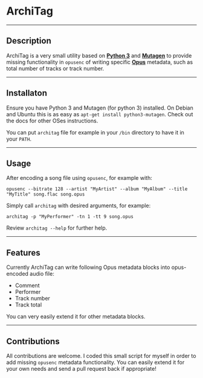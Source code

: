 # ArchiTag

---

## Description

ArchiTag is a very small utility based on **[Python 3](https://www.python.org/)** and **[Mutagen](https://mutagen.readthedocs.org)** to provide missing functionality in `opusenc` of writing specific **[Opus](http://opus-codec.org/)** metadata, such as total number of tracks or track number.

---

## Installaton

Ensure you have Python 3 and Mutagen (for python 3) installed. On Debian and Ubuntu this is as easy as `apt-get install python3-mutagen`. Check out the docs for other OSes instructions.

You can put `architag` file for example in your `/bin` directory to have it in your `PATH`.

---

## Usage

After encoding a song file using `opusenc`, for example with:

```
opusenc --bitrate 128 --artist "MyArtist" --album "MyAlbum" --title "MyTitle" song.flac song.opus
```

Simply call `architag` with desired arguments, for example:

```
architag -p "MyPerformer" -tn 1 -tt 9 song.opus
```

Review `architag --help` for further help.

---

## Features

Currently ArchiTag can write following Opus metadata blocks into opus-encoded audio file:

- Comment
- Performer
- Track number
- Track total

You can very easily extend it for other metadata blocks.

---

## Contributions

All contributions are welcome. I coded this small script for myself in order to add missing `opusenc` metadata functionality. You can easily extend it for your own needs and send a pull request back if appropriate!
